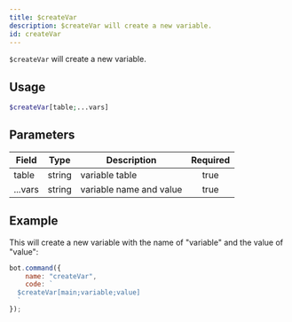 ```yaml
---
title: $createVar
description: $createVar will create a new variable.
id: createVar
---
```


`$createVar` will create a new variable.

## Usage

```php
$createVar[table;...vars]
```

## Parameters

| Field     | Type     | Description                                                        | Required |
|-----------|----------|--------------------------------------------------------------------|:--------:|
| table    | string   | variable table                                                         |   true   |
| ...vars    | string   | variable name and value                                                         |   true   |

## Example

This will create a new variable with the name of "variable" and the value of "value":

```javascript
bot.command({
    name: "createVar",
    code: `
  $createVar[main;variable;value]
  `
});
```